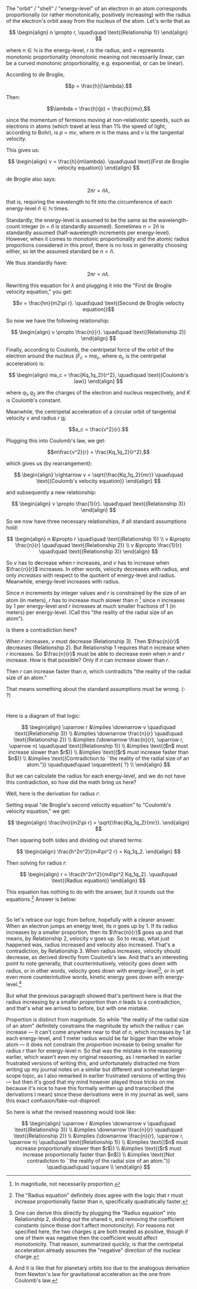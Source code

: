 The "orbit" / "shell" / "energy-level" of an electron in an atom corresponds proportionally (or rather monotonically, positively increasing) with the radius of the electron's orbit away from the nucleus of the atom. Let's write that as

$$
\begin{align}
n \propto r, \quad\quad \text{(Relationship 1)}
\end{align}
$$

where $n \in \mathbb{N}$ is the energy-level, $r$ is the radius, and $\propto$ represents monotonic proportionality (monotonic meaning not necessarily linear, can be a curved monotonic proportionality, e.g. exponential, or can be linear).

According to de Broglie,

$$p = \frac{h}{\lambda}.$$

Then:

$$\lambda = \frac{h}{p} = \frac{h}{mv},$$

since the momentum of fermions moving at non-relativistic speeds, such as electrons in atoms (which travel at less than $1$% the speed of light, according to Bohr), is $p$ $=$ $mv$, where $m$ is the mass and $v$ is the tangential velocity.

This gives us:

$$
\begin{align}
v = \frac{h}{m\lambda}. \quad\quad \text{(First de Broglie velocity equation)}
\end{align}
$$

de Broglie also says:

$$2\pi r = \hat{n}\lambda,$$

that is, requiring the wavelength to fit into the circumference of each energy-level $\hat{n} \in \mathbb{N}$ times.

Standardly, the energy-level is assumed to be the same as the wavelength-count integer ($n$ $=$ $\hat{n}$ is standardly assumed). Sometimes $n = 2\hat{n}$ is standardly assumed (half-wavelength increments per energy-level). However, when it comes to monotonic proportionality and the atomic radius proportions considered in this proof, there is no loss in generality choosing either, so let the assumed standard be $n = \hat{n}$.

We thus standardly have:

$$2\pi r = n\lambda.$$

Rewriting this equation for $\lambda$ and plugging it into the "First de Broglie velocity equation," you get:

$$v = \frac{hn}{m2\pi r}. \quad\quad \text{(Second de Broglie velocity equation)}$$

So now we have the following relationship:

$$
\begin{align}
v \propto \frac{n}{r}. \quad\quad \text{(Relationship 2)}
\end{align}
$$

Finally, according to Coulomb, the centripetal force of the orbit of the electron around the nucleus ($F_c$ $=$ $ma_c$, where $a_c$ is the centripetal acceleration) is:

$$
\begin{align}
ma_c = \frac{Kq_1q_2}{r^2}, \quad\quad \text{(Coulomb's law)}
\end{align}
$$

where $q_1, q_2$ are the charges of the electron and nucleus respectively, and $K$ is Coulomb's constant. 

Meanwhile, the centripetal acceleration of a circular orbit of tangential velocity $v$ and radius $r$ [is](https://www.britannica.com/science/centripetal-acceleration): 

$$a_c = \frac{v^2}{r}.$$

Plugging this into Coulomb's law, we get:

$$m\frac{v^2}{r} = \frac{Kq_1q_2}{r^2},$$

which gives us (by rearrangement):

$$
\begin{align}
\rightarrow v = \sqrt{\frac{Kq_1q_2}{mr}} \quad\quad \text{(Coulomb's velocity equation)}
\end{align}
$$

and subsequently a new relationship:

$$
\begin{align}
v \propto \frac{1}{r}. \quad\quad \text{(Relationship 3)}
\end{align}
$$

So we now have three necessary relationships, if all standard assumptions hold:

$$
\begin{align}
n &\propto r \quad\quad \text{(Relationship 1)} \\
v &\propto \frac{n}{r} \quad\quad \text{(Relationship 2)} \\
v &\propto \frac{1}{r} \quad\quad \text{(Relationship 3)}
\end{align}
$$

So $v$ has to decrease when $r$ increases, and $v$ has to increase when $\frac{n}{r}$ increases. In other words, velocity decreases with radius, and only *increases* with respect to the quotient of energy-level and radius. Meanwhile, energy-level increases with radius.

Since $n$ increments by integer values and $r$ is constrained by the size of an atom (in meters), $r$ has to increase much slower than $n$ [^2] since $n$ increases by 1 per energy-level and $r$ increases at much smaller fractions of 1 (in meters) per energy-level. (Call this "the reality of the radial size of an atom").

Is there a contradiction here?

When $r$ increases, $v$ must decrease (Relationship 3). Then $\frac{n}{r}$ decreases (Relationship 2). But Relationship 1 requires that $n$ increase when $r$ increases. So $\frac{n}{r}$ must be able to decrease even when $n$ and $r$ increase. How is that possible? Only if $n$ can increase slower than $r$.

Then $r$ can increase faster than $n$, which contradicts "the reality of the radial size of an atom."

That means something about the standard assumptions must be wrong. ($\square$ ?)

#

Here is a diagram of that logic:

$$
\begin{align}
\uparrow r &\implies \downarrow v \quad\quad \text{(Relationship 3)} \\
&\implies \downarrow \frac{n}{r} \quad\quad \text{(Relationship 2)} \\
&\implies (\downarrow \frac{n}{r}, \uparrow r, \uparrow n) \quad\quad \text{(Relationship 1)} \\
&\implies \text{($n$ must increase slower than $r$)} \\
&\implies \text{($r$ must increase faster than $n$)} \\
&\implies \text{(Contradiction to ``the reality of the radial size of an atom.")} \quad\quad\quad \square\text{ ?} \\
\end{align}
$$

But we can calculate the radius for each energy-level, and we do not have this contradiction, so how did the math bring us here?

Well, here is the derivation for radius $r$:

Setting equal "de Broglie's second velocity equation" to "Coulomb's velocity equation," we get:

$$
\begin{align}
\frac{hn}{m2\pi r} = \sqrt{\frac{Kq_1q_2}{mr}}.
\end{align}
$$

Then squaring both sides and dividing out shared terms:

$$
\begin{align}
\frac{h^2n^2}{m4\pi^2 r} = Kq_1q_2.
\end{align}
$$

Then solving for radius $r$:

$$
\begin{align}
r = \frac{h^2n^2}{m4\pi^2 Kq_1q_2}. \quad\quad \text{(Radius equation)}
\end{align}
$$

This equation has nothing to do with the answer, but it rounds out the equations.[^3] Answer is below:

#

So let's retrace our logic from before, hopefully with a clearer answer. When an electron jumps an energy level, its $n$ goes up by $1$. If its radius increases by a smaller proportion, then its $\frac{n}{r}$ goes up and that means, by Relationship 2, velocity $v$ goes up. So to recap, what just happened was, radius increased and velocity also increased. That's a contradiction, by Relationship 3. When radius increases, velocity should decrease, as derived directly from Coulomb's law. And that's an interesting point to note generally, that counterintuitively, velocity goes down with radius, or in other words, velocity goes down with energy-level[^4], or in yet even more counterintuitive words, kinetic energy goes down with energy-level.[^1]

But what the previous paragraph showed that's pertinent here is that the radius increasing by a smaller *proportion* than $n$ leads to a contradiction, and that's what we arrived to before, but with one mistake. 

Proportion is distinct from magnitude. So while "the reality of the radial size of an atom" definitely constrains the magnitude by which the radius $r$ can increase — it can't come anywhere near to that of $n$, which increases by 1 at each energy-level, and 1 meter  radius would be far bigger than the whole atom — it does not constrain the *proportion* increase to being smaller for radius $r$ than for energy-level $n$. So that was the mistake in the reasoning earlier, which wasn't even my original reasoning, as I remarked in earlier frustrated versions of writing this, and unfortunately distracted me from writing up my journal notes on a similar but different and somewhat larger-scope topic, as I also remarked in earlier frustrated versions of writing this — but then it's good that my mind however played those tricks on me because it's nice to have this formally written up and transcribed (the derivations I mean) since these derivations were in my journal as well, sans this exact confusion/fake-out-disproof.

So here is what the revised reasoning would look like:

$$
\begin{align}
\uparrow r &\implies \downarrow v \quad\quad \text{(Relationship 3)} \\
&\implies \downarrow \frac{n}{r} \quad\quad \text{(Relationship 2)} \\
&\implies (\downarrow \frac{n}{r}, \uparrow r, \uparrow n) \quad\quad \text{(Relationship 1)} \\
&\implies \text{($n$ must increase proportionally slower than $r$)} \\
&\implies \text{($r$ must increase proportionally faster than $n$)} \\
&\implies \text{(Not contradiction to ``the reality of the radial size of an atom.")} \quad\quad\quad \square \\
\end{align}
$$

[^1]: And it is like that for planetary orbits too due to the analogous derivation from Newton's law for gravitational acceleration as the one from Coulomb's law.

[^2]: In magnitude, not necessarily proportion.

[^3]: The "Radius equation" definitely does agree with the logic that r must increase proportionally faster than n, specifically quadratically faster.

[^4]: One can derive this directly by plugging the "Radius equation" into Relationship 2, dividing out the shared n, and removing the coefficient constants (since those don't affect monotonicity). For reasons not specified here, the two charges q are both treated as positive, though if one of them was negative then the coefficient would affect monotonicity. That reason, summarized quickly, is that the centripetal acceleration already assumes the "negative" direction of the nuclear charge.
